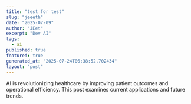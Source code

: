 ```yaml
---
title: "test for test"
slug: "jeeeth"
date: "2025-07-09"
author: "JEet"
excerpt: "Dev AI"
tags:
  - ai
published: true
featured: true
generated_at: "2025-07-24T06:38:52.702434"
layout: "post"
---
```


AI is revolutionizing healthcare by improving patient outcomes and operational efficiency. This post examines current applications and future trends.